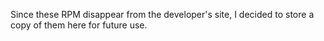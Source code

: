 Since these RPM disappear from the developer's site, I decided to store a copy of them here for future use.
